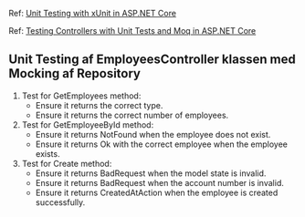 

Ref: [Unit Testing with xUnit in ASP.NET Core](https://code-maze.com/aspnetcore-unit-testing-xunit/)



Ref: [Testing Controllers with Unit Tests and Moq in ASP.NET Core](https://code-maze.com/unit-testing-controllers-aspnetcore-moq/)

## Unit Testing af EmployeesController klassen med Mocking af Repository

1.	Test for GetEmployees method:
    - Ensure it returns the correct type.
    - Ensure it returns the correct number of employees.
2.	Test for GetEmployeeById method:
    - Ensure it returns NotFound when the employee does not exist.
    - Ensure it returns Ok with the correct employee when the employee exists.
3.	Test for Create method:
    - Ensure it returns BadRequest when the model state is invalid.
    - Ensure it returns BadRequest when the account number is invalid.
    - Ensure it returns CreatedAtAction when the employee is created successfully.

